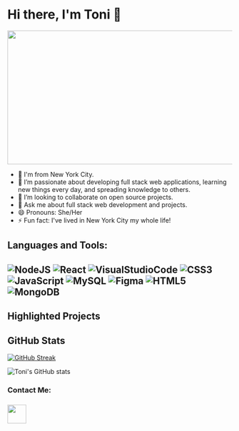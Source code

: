 ### <h1> Hi there, I'm Toni 👋</h1>

<div align="center">
  <img src="https://user-images.githubusercontent.com/100317017/168835260-575887d4-f1c1-483d-a76c-ae6c16360fd4.png" width="600" height="300"/>
</div>
                                                                                                               
<!--
**toniwilliams1/toniwilliams1** is a ✨ _special_ ✨ repository because its `README.md` (this file) appears on your GitHub profile.

-->

- 🔭 I'm from New York City.
- 🌱 I’m passionate about developing full stack web applications, learning new things every day, and spreading knowledge to others.
- 👯 I’m looking to collaborate on open source projects.
- 💬 Ask me about full stack web development and projects.
- 😄 Pronouns: She/Her
- ⚡ Fun fact: I've lived in New York City my whole life!




<h2> Languages and Tools: <h2>

![NodeJS](https://img.shields.io/badge/node.js-6DA55F?style=for-the-badge&logo=node.js&logoColor=white)
![React](https://img.shields.io/badge/react-%2320232a.svg?style=for-the-badge&logo=react&logoColor=%2361DAFB)
![VisualStudioCode](https://img.shields.io/badge/Visual%20Studio%20Code-0078d7.svg?style=for-the-badge&logo=visual-studio-code&logoColor=white)
![CSS3](https://img.shields.io/badge/css3-%231572B6.svg?style=for-the-badge&logo=css3&logoColor=white)
![JavaScript](https://img.shields.io/badge/javascript-%23323330.svg?style=for-the-badge&logo=javascript&logoColor=%23F7DF1E)
![MySQL](https://img.shields.io/badge/mysql-%2300f.svg?style=for-the-badge&logo=mysql&logoColor=white)
![Figma](https://img.shields.io/badge/figma-%23F24E1E.svg?style=for-the-badge&logo=figma&logoColor=white)
![HTML5](https://img.shields.io/badge/html5-%23E34F26.svg?style=for-the-badge&logo=html5&logoColor=white)
![MongoDB](https://img.shields.io/badge/MongoDB-%234ea94b.svg?style=for-the-badge&logo=mongodb&logoColor=white)

<h2> Highlighted Projects <h2>
  
<h2> GitHub Stats </h2>

[![GitHub Streak](http://github-readme-streak-stats.herokuapp.com?user=your-github-username&theme=dark&background=000000)](https://git.io/streak-stats)

![Toni's GitHub stats](https://github-readme-stats.vercel.app/api?username=toniwilliams1&show_icons=true&theme=radical)


<h3>Contact Me:<h3>
<a href="https://www.linkedin.com/in/toniwilliams03">
  <img src="https://upload.wikimedia.org/wikipedia/commons/f/f9/Linkedin_Shiny_Icon.svg" width="42px" height="42px"/>
</a>
